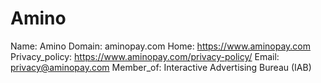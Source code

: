 
# Amino

Name: Amino
Domain: aminopay.com
Home: https://www.aminopay.com
Privacy_policy: https://www.aminopay.com/privacy-policy/
Email: privacy@aminopay.com
Member_of: Interactive Advertising Bureau (IAB)

